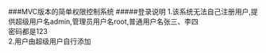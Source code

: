 ###MVC版本的简单权限控制系统
#####登录说明
1.该系统无法自己注册用户,提供超级用户名admin,管理员用户名root,普通用户名张三、李四<br>
密码都是123<br>
2.用户由超级用户自行添加
